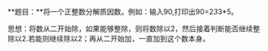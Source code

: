 **题目：**将一个正整数分解质因数。例如：输入90,打印出90=2*3*3*5。

思想：将数从二开始除，如果能够整除，则将数除以2，然后接着判断能否继续整除以2.若能则继续除以2；再从二开始加，一直加到这个数本身。